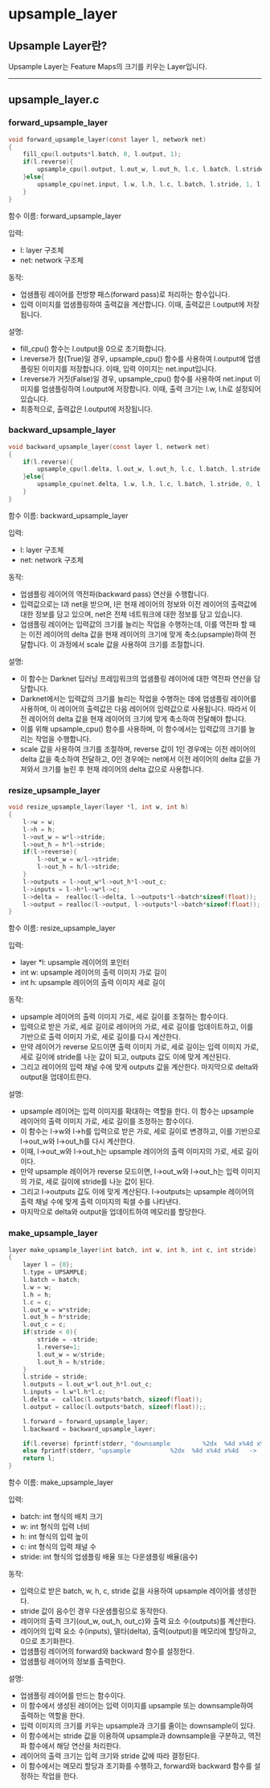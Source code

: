 # upsample\_layer

## Upsample Layer란?

Upsample Layer는 Feature Maps의 크기를 키우는 Layer입니다.

***

## upsample\_layer.c

### forward\_upsample\_layer

```c
void forward_upsample_layer(const layer l, network net)
{
    fill_cpu(l.outputs*l.batch, 0, l.output, 1);
    if(l.reverse){
        upsample_cpu(l.output, l.out_w, l.out_h, l.c, l.batch, l.stride, 0, l.scale, net.input);
    }else{
        upsample_cpu(net.input, l.w, l.h, l.c, l.batch, l.stride, 1, l.scale, l.output);
    }
}
```

함수 이름: forward\_upsample\_layer

입력:&#x20;

* l: layer 구조체
* net: network 구조체

동작:&#x20;

* 업샘플링 레이어를 전방향 패스(forward pass)로 처리하는 함수입니다.&#x20;
* 입력 이미지를 업샘플링하여 출력값을 계산합니다. 이때, 출력값은 l.output에 저장됩니다.

설명:

* fill\_cpu() 함수는 l.output을 0으로 초기화합니다.
* l.reverse가 참(True)일 경우, upsample\_cpu() 함수를 사용하여 l.output에 업샘플링된 이미지를 저장합니다. 이때, 입력 이미지는 net.input입니다.
* l.reverse가 거짓(False)일 경우, upsample\_cpu() 함수를 사용하여 net.input 이미지를 업샘플링하여 l.output에 저장합니다. 이때, 출력 크기는 l.w, l.h로 설정되어 있습니다.
* 최종적으로, 출력값은 l.output에 저장됩니다.



### backward\_upsample\_layer

```c
void backward_upsample_layer(const layer l, network net)
{
    if(l.reverse){
        upsample_cpu(l.delta, l.out_w, l.out_h, l.c, l.batch, l.stride, 1, l.scale, net.delta);
    }else{
        upsample_cpu(net.delta, l.w, l.h, l.c, l.batch, l.stride, 0, l.scale, l.delta);
    }
}
```

함수 이름: backward\_upsample\_layer

입력:&#x20;

* l: layer 구조체
* net: network 구조체

동작:&#x20;

* 업샘플링 레이어의 역전파(backward pass) 연산을 수행합니다.&#x20;
* 입력값으로는 l과 net을 받으며, l은 현재 레이어의 정보와 이전 레이어의 출력값에 대한 정보를 담고 있으며, net은 전체 네트워크에 대한 정보를 담고 있습니다.&#x20;
* 업샘플링 레이어는 입력값의 크기를 늘리는 작업을 수행하는데, 이를 역전파 할 때는 이전 레이어의 delta 값을 현재 레이어의 크기에 맞게 축소(upsample)하여 전달합니다. 이 과정에서 scale 값을 사용하여 크기를 조절합니다.

설명:&#x20;

* 이 함수는 Darknet 딥러닝 프레임워크의 업샘플링 레이어에 대한 역전파 연산을 담당합니다.&#x20;
* Darknet에서는 입력값의 크기를 늘리는 작업을 수행하는 데에 업샘플링 레이어를 사용하며, 이 레이어의 출력값은 다음 레이어의 입력값으로 사용됩니다. 따라서 이전 레이어의 delta 값을 현재 레이어의 크기에 맞게 축소하여 전달해야 합니다.&#x20;
* 이를 위해 upsample\_cpu() 함수를 사용하며, 이 함수에서는 입력값의 크기를 늘리는 작업을 수행합니다.&#x20;
* scale 값을 사용하여 크기를 조절하며, reverse 값이 1인 경우에는 이전 레이어의 delta 값을 축소하여 전달하고, 0인 경우에는 net에서 이전 레이어의 delta 값을 가져와서 크기를 늘린 후 현재 레이어의 delta 값으로 사용합니다.



### resize\_upsample\_layer

```c
void resize_upsample_layer(layer *l, int w, int h)
{
    l->w = w;
    l->h = h;
    l->out_w = w*l->stride;
    l->out_h = h*l->stride;
    if(l->reverse){
        l->out_w = w/l->stride;
        l->out_h = h/l->stride;
    }
    l->outputs = l->out_w*l->out_h*l->out_c;
    l->inputs = l->h*l->w*l->c;
    l->delta =  realloc(l->delta, l->outputs*l->batch*sizeof(float));
    l->output = realloc(l->output, l->outputs*l->batch*sizeof(float));  
}
```

함수 이름: resize\_upsample\_layer

입력:

* layer \*l: upsample 레이어의 포인터
* int w: upsample 레이어의 출력 이미지 가로 길이
* int h: upsample 레이어의 출력 이미지 세로 길이

동작:&#x20;

* upsample 레이어의 출력 이미지 가로, 세로 길이를 조절하는 함수이다.&#x20;
* 입력으로 받은 가로, 세로 길이로 레이어의 가로, 세로 길이를 업데이트하고, 이를 기반으로 출력 이미지 가로, 세로 길이를 다시 계산한다.&#x20;
* 만약 레이어가 reverse 모드이면 출력 이미지 가로, 세로 길이는 입력 이미지 가로, 세로 길이에 stride를 나눈 값이 되고, outputs 값도 이에 맞게 계산된다.&#x20;
* 그리고 레이어의 입력 채널 수에 맞게 outputs 값을 계산한다. 마지막으로 delta와 output을 업데이트한다.

설명:&#x20;

* upsample 레이어는 입력 이미지를 확대하는 역할을 한다. 이 함수는 upsample 레이어의 출력 이미지 가로, 세로 길이를 조정하는 함수이다.&#x20;
* 이 함수는 l->w와 l->h를 입력으로 받은 가로, 세로 길이로 변경하고, 이를 기반으로 l->out\_w와 l->out\_h를 다시 계산한다.&#x20;
* 이때, l->out\_w와 l->out\_h는 upsample 레이어의 출력 이미지의 가로, 세로 길이이다.&#x20;
* 만약 upsample 레이어가 reverse 모드이면, l->out\_w와 l->out\_h는 입력 이미지의 가로, 세로 길이에 stride를 나눈 값이 된다.&#x20;
* 그리고 l->outputs 값도 이에 맞게 계산된다. l->outputs는 upsample 레이어의 출력 채널 수에 맞게 출력 이미지의 픽셀 수를 나타낸다.&#x20;
* 마지막으로 delta와 output을 업데이트하여 메모리를 할당한다.

### make\_upsample\_layer

```c
layer make_upsample_layer(int batch, int w, int h, int c, int stride)
{
    layer l = {0};
    l.type = UPSAMPLE;
    l.batch = batch;
    l.w = w;
    l.h = h;
    l.c = c;
    l.out_w = w*stride;
    l.out_h = h*stride;
    l.out_c = c;
    if(stride < 0){
        stride = -stride;
        l.reverse=1;
        l.out_w = w/stride;
        l.out_h = h/stride;
    }
    l.stride = stride;
    l.outputs = l.out_w*l.out_h*l.out_c;
    l.inputs = l.w*l.h*l.c;
    l.delta =  calloc(l.outputs*batch, sizeof(float));
    l.output = calloc(l.outputs*batch, sizeof(float));;

    l.forward = forward_upsample_layer;
    l.backward = backward_upsample_layer;

    if(l.reverse) fprintf(stderr, "downsample         %2dx  %4d x%4d x%4d   ->  %4d x%4d x%4d\n", stride, w, h, c, l.out_w, l.out_h, l.out_c);
    else fprintf(stderr, "upsample           %2dx  %4d x%4d x%4d   ->  %4d x%4d x%4d\n", stride, w, h, c, l.out_w, l.out_h, l.out_c);
    return l;
}
```

함수 이름: make\_upsample\_layer

입력:

* batch: int 형식의 배치 크기
* w: int 형식의 입력 너비
* h: int 형식의 입력 높이
* c: int 형식의 입력 채널 수
* stride: int 형식의 업샘플링 배율 또는 다운샘플링 배율(음수)

동작:

* 입력으로 받은 batch, w, h, c, stride 값을 사용하여 upsample 레이어를 생성한다.
* stride 값이 음수인 경우 다운샘플링으로 동작한다.
* 레이어의 출력 크기(out\_w, out\_h, out\_c)와 출력 요소 수(outputs)를 계산한다.
* 레이어의 입력 요소 수(inputs), 델타(delta), 출력(output)을 메모리에 할당하고, 0으로 초기화한다.
* 업샘플링 레이어의 forward와 backward 함수를 설정한다.
* 업샘플링 레이어의 정보를 출력한다.

설명:

* 업샘플링 레이어를 만드는 함수이다.
* 이 함수에서 생성된 레이어는 입력 이미지를 upsample 또는 downsample하여 출력하는 역할을 한다.
* 입력 이미지의 크기를 키우는 upsample과 크기를 줄이는 downsample이 있다.
* 이 함수에서는 stride 값을 이용하여 upsample과 downsample을 구분하고, 역전파 함수에서 해당 연산을 처리한다.
* 레이어의 출력 크기는 입력 크기와 stride 값에 따라 결정된다.
* 이 함수에서는 메모리 할당과 초기화를 수행하고, forward와 backward 함수를 설정하는 작업을 한다.
